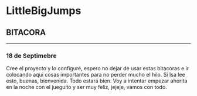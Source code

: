 # LittleBigJumps

## BITACORA

-------------------
### 18 de Septimebre
Cree el proyecto y lo configuré, espero no dejar de usar estas bitacoras e ir colocando aquí cosas importantes para no perder mucho el hilo. Si Isa lee esto, buenas, bienvenida. Todo estará bien. Voy a intentar empezar ahorita en la noche con el jueguito y ser muy feliz, jejeje, vamos con todo.